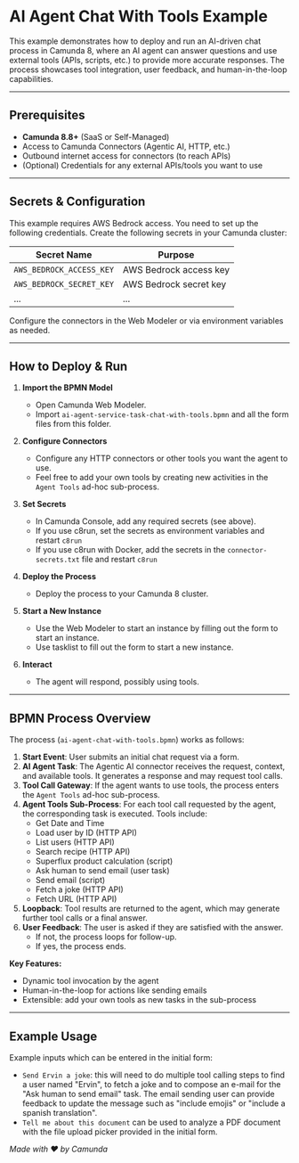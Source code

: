 # AI Agent Chat With Tools Example

This example demonstrates how to deploy and run an AI-driven chat process in Camunda 8, where an AI agent can answer questions and use external tools (APIs, scripts, etc.) to provide more accurate responses. The process showcases tool integration, user feedback, and human-in-the-loop capabilities.

---

## Prerequisites

- **Camunda 8.8+** (SaaS or Self-Managed)
- Access to Camunda Connectors (Agentic AI, HTTP, etc.)
- Outbound internet access for connectors (to reach APIs)
- (Optional) Credentials for any external APIs/tools you want to use

---

## Secrets & Configuration

This example requires AWS Bedrock access. You need to set up the following credentials. Create the following secrets in your Camunda cluster:

| Secret Name                  | Purpose                        |
|------------------------------|--------------------------------|
| `AWS_BEDROCK_ACCESS_KEY`     | AWS Bedrock access key         |
| `AWS_BEDROCK_SECRET_KEY`     | AWS Bedrock secret key         |
| ...                          | ...                            |

Configure the connectors in the Web Modeler or via environment variables as needed.

---

## How to Deploy & Run

1. **Import the BPMN Model**
	- Open Camunda Web Modeler.
	- Import `ai-agent-service-task-chat-with-tools.bpmn` and all the form files from this folder.

2. **Configure Connectors**
	- Configure any HTTP connectors or other tools you want the agent to use.
    - Feel free to add your own tools by creating new activities in the `Agent Tools` ad-hoc sub-process.

3. **Set Secrets**
	- In Camunda Console, add any required secrets (see above).
    - If you use c8run, set the secrets as environment variables and restart `c8run`
    - If you use c8run with Docker, add the secrets in the `connector-secrets.txt` file and restart `c8run`

4. **Deploy the Process**
	- Deploy the process to your Camunda 8 cluster.

5. **Start a New Instance**
	- Use the Web Modeler to start an instance by filling out the form to start an instance.
	- Use tasklist to fill out the form to start a new instance.

6. **Interact**
	- The agent will respond, possibly using tools.

---

## BPMN Process Overview

The process (`ai-agent-chat-with-tools.bpmn`) works as follows:

1. **Start Event**: User submits an initial chat request via a form.
2. **AI Agent Task**: The Agentic AI connector receives the request, context, and available tools. It generates a response and may request tool calls.
3. **Tool Call Gateway**: If the agent wants to use tools, the process enters the `Agent Tools` ad-hoc sub-process.
4. **Agent Tools Sub-Process**: For each tool call requested by the agent, the corresponding task is executed. Tools include:
	- Get Date and Time
	- Load user by ID (HTTP API)
	- List users (HTTP API)
	- Search recipe (HTTP API)
	- Superflux product calculation (script)
	- Ask human to send email (user task)
	- Send email (script)
	- Fetch a joke (HTTP API)
	- Fetch URL (HTTP API)
5. **Loopback**: Tool results are returned to the agent, which may generate further tool calls or a final answer.
6. **User Feedback**: The user is asked if they are satisfied with the answer.
	- If not, the process loops for follow-up.
	- If yes, the process ends.

**Key Features:**
- Dynamic tool invocation by the agent
- Human-in-the-loop for actions like sending emails
- Extensible: add your own tools as new tasks in the sub-process

---

## Example Usage

Example inputs which can be entered in the initial form:

- `Send Ervin a joke`: this will need to do multiple tool calling steps to find a user named "Ervin", to fetch a joke
  and to compose an e-mail for the "Ask human to send email" task. The email sending user can provide feedback to update
  the message such as "include emojis" or "include a spanish translation". 
- `Tell me about this document` can be used to analyze a PDF document with the file upload picker provided in the initial form.

_Made with ❤️ by Camunda_

